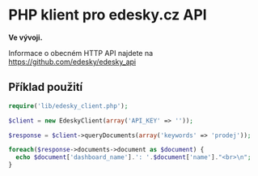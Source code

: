 PHP klient pro edesky.cz API
============================

**Ve vývoji.**

Informace o obecném HTTP API najdete na https://github.com/edesky/edesky_api

Příklad použití
---------------

```php
require('lib/edesky_client.php');

$client = new EdeskyClient(array('API_KEY' => ''));

$response = $client->queryDocuments(array('keywords' => 'prodej'));

foreach($response->documents->document as $document) {
  echo $document['dashboard_name'].': '.$document['name']."<br>\n";
}
```
